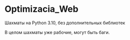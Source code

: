 # Optimizacia_Web
Шахматы на Python 3.10, без дополнительных библиотек 

В целом шахматы уже рабочие, могут быть баги.
